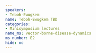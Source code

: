 ```yaml
---
speakers:
- Teboh-Ewugkem
name: Teboh-Ewugkem TBD
categories:
- Minisymposium lectures
name_ms: vector-borne-disease-dynamics
ms_number: E2
hide: no
---
```



